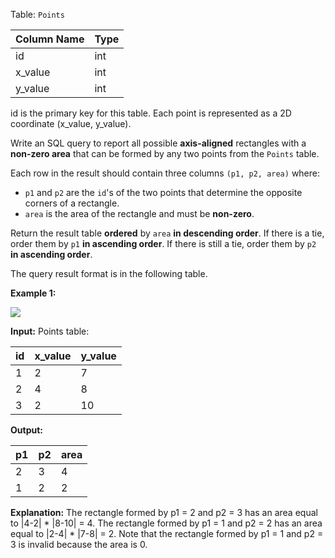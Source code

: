 ﻿
Table:  `Points`


| Column Name   | Type    |
|-|-|
| id            | int     |
| x_value       | int     |
| y_value       | int     |

id is the primary key for this table.
Each point is represented as a 2D coordinate (x_value, y_value).

Write an SQL query to report all possible  **axis-aligned**  rectangles with a  **non-zero area**  that can be formed by any two points from the  `Points`  table.

Each row in the result should contain three columns  `(p1, p2, area)`  where:

-   `p1`  and  `p2`  are the  `id`'s of the two points that determine the opposite corners of a rectangle.
-   `area`  is the area of the rectangle and must be  **non-zero**.

Return the result table  **ordered**  by  `area`  **in descending order**. If there is a tie, order them by  `p1`  **in ascending order**. If there is still a tie, order them by  `p2`  **in ascending order**.

The query result format is in the following table.

**Example 1:**

![](https://assets.leetcode.com/uploads/2021/03/12/rect.png)

**Input:** 
Points table:

| id       | x_value     | y_value     |
|-|-|-|
| 1        | 2           | 7           |
| 2        | 4           | 8           |
| 3        | 2           | 10          |

**Output:** 

| p1       | p2          | area        |
|-|-|-|
| 2        | 3           | 4           |
| 1        | 2           | 2           |

**Explanation:** 
The rectangle formed by p1 = 2 and p2 = 3 has an area equal to |4-2| * |8-10| = 4.
The rectangle formed by p1 = 1 and p2 = 2 has an area equal to |2-4| * |7-8| = 2.
Note that the rectangle formed by p1 = 1 and p2 = 3 is invalid because the area is 0.
